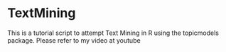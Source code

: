 # TextMining
This is a tutorial script to attempt Text Mining in R using the topicmodels package.
Please refer to my video at youtube 
